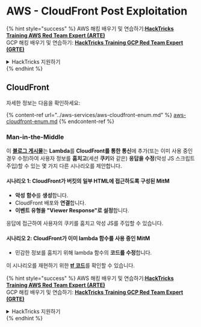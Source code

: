 # AWS - CloudFront Post Exploitation

{% hint style="success" %}
AWS 해킹 배우기 및 연습하기:<img src="../../../.gitbook/assets/image (1) (1) (1) (1).png" alt="" data-size="line">[**HackTricks Training AWS Red Team Expert (ARTE)**](https://training.hacktricks.xyz/courses/arte)<img src="../../../.gitbook/assets/image (1) (1) (1) (1).png" alt="" data-size="line">\
GCP 해킹 배우기 및 연습하기: <img src="../../../.gitbook/assets/image (2) (1).png" alt="" data-size="line">[**HackTricks Training GCP Red Team Expert (GRTE)**<img src="../../../.gitbook/assets/image (2) (1).png" alt="" data-size="line">](https://training.hacktricks.xyz/courses/grte)

<details>

<summary>HackTricks 지원하기</summary>

* [**구독 계획**](https://github.com/sponsors/carlospolop) 확인하기!
* **💬 [**Discord 그룹**](https://discord.gg/hRep4RUj7f) 또는 [**텔레그램 그룹**](https://t.me/peass)에 참여하거나 **Twitter** 🐦 [**@hacktricks\_live**](https://twitter.com/hacktricks_live)**를 팔로우하세요.**
* **[**HackTricks**](https://github.com/carlospolop/hacktricks) 및 [**HackTricks Cloud**](https://github.com/carlospolop/hacktricks-cloud) 깃허브 리포지토리에 PR을 제출하여 해킹 트릭을 공유하세요.**

</details>
{% endhint %}

## CloudFront

자세한 정보는 다음을 확인하세요:

{% content-ref url="../aws-services/aws-cloudfront-enum.md" %}
[aws-cloudfront-enum.md](../aws-services/aws-cloudfront-enum.md)
{% endcontent-ref %}

### Man-in-the-Middle

이 [**블로그 게시물**](https://medium.com/@adan.alvarez/how-attackers-can-misuse-aws-cloudfront-access-to-make-it-rain-cookies-acf9ce87541c)는 **Lambda**를 **CloudFront를 통한 통신**에 추가(또는 이미 사용 중인 경우 수정)하여 사용자 정보를 **훔치고**(세션 **쿠키**와 같은) **응답을 수정**(악성 JS 스크립트 주입)할 수 있는 몇 가지 다른 시나리오를 제안합니다.

#### 시나리오 1: CloudFront가 버킷의 일부 HTML에 접근하도록 구성된 MitM

* **악성** **함수**를 **생성**합니다.
* CloudFront 배포와 **연결**합니다.
* **이벤트 유형을 "Viewer Response"로 설정**합니다.

응답에 접근하여 사용자의 쿠키를 훔치고 악성 JS를 주입할 수 있습니다.

#### 시나리오 2: CloudFront가 이미 lambda 함수를 사용 중인 MitM

* 민감한 정보를 훔치기 위해 lambda 함수의 **코드를 수정**합니다.

이 시나리오를 재현하기 위한 [**tf 코드**](https://github.com/adanalvarez/AWS-Attack-Scenarios/tree/main)를 확인할 수 있습니다.

{% hint style="success" %}
AWS 해킹 배우기 및 연습하기:<img src="../../../.gitbook/assets/image (1) (1) (1) (1).png" alt="" data-size="line">[**HackTricks Training AWS Red Team Expert (ARTE)**](https://training.hacktricks.xyz/courses/arte)<img src="../../../.gitbook/assets/image (1) (1) (1) (1).png" alt="" data-size="line">\
GCP 해킹 배우기 및 연습하기: <img src="../../../.gitbook/assets/image (2) (1).png" alt="" data-size="line">[**HackTricks Training GCP Red Team Expert (GRTE)**<img src="../../../.gitbook/assets/image (2) (1).png" alt="" data-size="line">](https://training.hacktricks.xyz/courses/grte)

<details>

<summary>HackTricks 지원하기</summary>

* [**구독 계획**](https://github.com/sponsors/carlospolop) 확인하기!
* **💬 [**Discord 그룹**](https://discord.gg/hRep4RUj7f) 또는 [**텔레그램 그룹**](https://t.me/peass)에 참여하거나 **Twitter** 🐦 [**@hacktricks\_live**](https://twitter.com/hacktricks_live)**를 팔로우하세요.**
* **[**HackTricks**](https://github.com/carlospolop/hacktricks) 및 [**HackTricks Cloud**](https://github.com/carlospolop/hacktricks-cloud) 깃허브 리포지토리에 PR을 제출하여 해킹 트릭을 공유하세요.**

</details>
{% endhint %}
